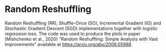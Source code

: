 # Random Reshuffling
Random Reshuffling (RR), Shuffle-Once (SO), Incremental Gradient (IG) and Stochastic Gradient Descent (SGD) implementations together with logistic regression loss.
The code was used to produce the plots in paper (Mishchenko et al., 2020) "Random Reshuffling: Simple Analysis with Vast Improvements" available at https://arxiv.org/abs/2006.05988.